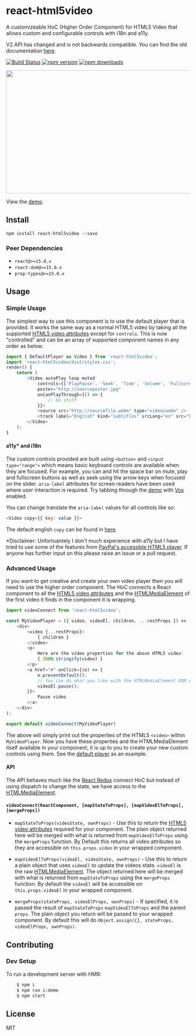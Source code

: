 # react-html5video

A customizeable HoC (Higher Order Component) for HTML5 Video that allows custom and configurable controls with i18n and a11y.

V2 API has changed and is not backwards compatible. You can find the old documentation [here](https://github.com/mderrick/react-html5video/blob/1.4.0/README.md).

[![Build Status](https://travis-ci.org/mderrick/react-html5video.svg?branch=master)](https://travis-ci.org/mderrick/react-html5video)
[![npm version](https://img.shields.io/npm/v/react-html5video.svg?style=flat-square)](https://www.npmjs.com/package/react-html5video)
[![npm downloads](https://img.shields.io/npm/dm/react-html5video.svg?style=flat-square)](https://www.npmjs.com/package/react-html5video)

<img src="http://mderrick.github.io/react-html5video/example.v2.png?v=1" align="center" height="337" width="600" />

View the [demo](http://mderrick.github.io/react-html5video/).

## Install

`npm install react-html5video --save`

### Peer Dependencies

- `react@>=15.0.x`
- `react-dom@>=15.0.x`
- `prop-types@>=15.0.x`

## Usage

### Simple Usage

The simplest way to use this component is to use the default player that is provided. It works the same way as a normal HTML5 video by taking all the supported [HTML5 video attributes](https://developer.mozilla.org/en/docs/Web/HTML/Element/video) except for `controls`. This is now "controlled" and can be an array of supported component names in any order as below:

```js
import { DefaultPlayer as Video } from 'react-html5video';
import 'react-html5video/dist/styles.css';
render() {
    return (
        <Video autoPlay loop muted
            controls={['PlayPause', 'Seek', 'Time', 'Volume', 'Fullscreen']}
            poster="http://sourceposter.jpg"
            onCanPlayThrough={() => {
                // Do stuff
            }}>
            <source src="http://sourcefile.webm" type="video/webm" />
            <track label="English" kind="subtitles" srcLang="en" src="http://source.vtt" default />
        </Video>
    );
}
```

#### a11y* and i18n

The custom controls provided are built using `<button>` and `<input type="range">` which means basic keyboard controls are available when they are focused. For example, you can and hit the space bar on mute, play and fullscreen buttons as well as seek using the arrow keys when focused on the slider. `aria-label` attributes for screen readers have been used where user interaction is required. Try tabbing through the [demo](http://mderrick.github.io/react-html5video/) with [Vox](http://www.chromevox.com/) enabled.

You can change translate the `aria-label` values for all controls like so:

```js
<Video copy={{ key: value }}>
```

The default english `copy` can be found in [here](https://github.com/mderrick/react-html5video/blob/master/src/DefaultPlayer/copy.js).

*Disclaimer: Unfortuantely I don't much experience with a11y but I have tried to use some of the features from [PayPal's accessible HTML5 player](https://github.com/paypal/accessible-html5-video-player). If anyone has further input on this please raise an issue or a pull request.

### Advanced Usage

If you want to get creative and create your own video player then you will need to use the higher order component. The HoC connects a React component to all the [HTML5 video attributes](https://developer.mozilla.org/en/docs/Web/HTML/Element/video) and the [HTMLMediaElement](https://developer.mozilla.org/en/docs/Web/API/HTMLMediaElement) of the first video it finds in the component it is wrapping.

```js
import videoConnect from 'react-html5video';

const MyVideoPlayer = ({ video, videoEl, children, ...restProps }) => (
    <div>
        <video {...restProps}>
            { children }
        </video>
        <p>
            Here are the video properties for the above HTML5 video:
            { JSON.stringify(video) }
        </p>
        <a href="#" onClick={(e) => {
            e.preventDefault();
            // You can do what you like with the HTMLMediaElement DOM element also.
            videoEl.pause();
        }}>
            Pause video
        </a>
    </div>
);

export default videoConnect(MyVideoPlayer)
```

The above will simply print out the properties of the HTML5 `<video>` within `MyVideoPlayer`. Now you have these properties and the HTMLMediaElement itself available in your component, it is up to you to create your new custom controls using them. See the [default player](https://github.com/mderrick/react-html5video/blob/master/src/DefaultPlayer/DefaultPlayer.js) as an example.

#### API

The API behaves much like the [React Redux](https://github.com/reactjs/react-redux/) connect HoC but instead of using dispatch to change the state, we have access to the [HTMLMediaElement](https://developer.mozilla.org/en/docs/Web/API/HTMLMediaElement).

#### `videoConnect(ReactComponent, [mapStateToProps], [mapVideoElToProps], [mergeProps])`

- `mapStateToProps(videoState, ownProps)` - Use this to return the [HTML5 video attributes](https://developer.mozilla.org/en/docs/Web/HTML/Element/video) required for your component. The plain object returned here will be merged with what is returned from `mapVideoElToProps` using the `mergeProps` function. By Default this returns all video attributes so they are accessible on `this.props.video` in your wrapped component.

- `mapVideoElToProps(videoEl, videoState, ownProps)` - Use this to return a plain object that uses `videoEl` to update the videos state. `videoEl` is the raw [HTMLMediaElement](https://developer.mozilla.org/en/docs/Web/API/HTMLMediaElement). The object returned here will be merged with what is returned from `mapStateToProps` using the `mergeProps` function. By default the `videoEl` will be accessible on `this.props.videoEl` in your wrapped component.

- `mergeProps(stateProps, videoElProps, ownProps)` - If specified, it is passed the result of `mapStateToProps` `mapVideoElToProps` and the parent `props`. The plain object you return will be passed to your wrapped component. By default this will do `Object.assign({}, stateProps, videoElProps, ownProps)`.

## Contributing

### Dev Setup

To run a development server with HMR:

```bash
    $ npm i
    $ npm run i:demo
    $ npm start
```

## License
MIT
